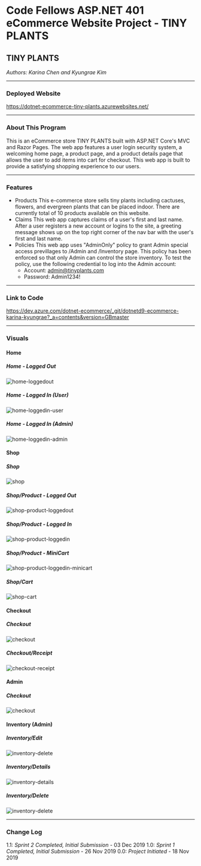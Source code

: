 # Code Fellows ASP.NET 401 eCommerce Website Project - TINY PLANTS

## TINY PLANTS
*Authors: Karina Chen and Kyungrae Kim*

---

### Deployed Website
https://dotnet-ecommerce-tiny-plants.azurewebsites.net/

---

### About This Program
This is an eCommerce store TINY PLANTS built with ASP.NET Core's MVC and Razor Pages. The web app features a user login security system, a welcoming home page, a product page, and a product details page that allows the user to add items into cart for checkout. This web app is built to provide a satisfying shopping experience to our users.

---

### Features
* Products
This e-commerce store sells tiny plants including cactuses, flowers, and evergreen plants that can be placed indoor. There are currently total of 10 products available on this website.
* Claims
This web app captures claims of a user's first and last name. After a user registers a new account or logins to the site, a greeting message shows up on the top right corner of the nav bar with the user's first and last name.
* Policies
This web app uses "AdminOnly" policy to grant Admin special access previllages to /Admin and /Inventory page. This policy has been enforced so that only Admin can control the store inventory. To test the policy, use the following credential to log into the Admin account:
    * Account: admin@tinyplants.com
    * Password: Admin1234!

---

### Link to Code
https://dev.azure.com/dotnet-ecommerce/_git/dotnetd9-ecommerce-karina-kyungrae?_a=contents&version=GBmaster

---

### Visuals
#### Home
##### Home - Logged Out
![home-loggedout](/captures/products.JPG)
##### Home - Logged In (User)
![home-loggedin-user](/captures/products.JPG)
##### Home - Logged In (Admin)
![home-loggedin-admin](/captures/products.JPG)

#### Shop
##### Shop
![shop](/captures/products.JPG)
##### Shop/Product - Logged Out
![shop-product-loggedout](/captures/products.JPG)
##### Shop/Product - Logged In
![shop-product-loggedin](/captures/products.JPG)
##### Shop/Product - MiniCart
![shop-product-loggedin-minicart](/captures/products.JPG)
##### Shop/Cart
![shop-cart](/captures/products.JPG)

#### Checkout
##### Checkout
![checkout](/captures/product-detail.JPG)
##### Checkout/Receipt
![checkout-receipt](/captures/register.JPG)

#### Admin
##### Checkout
![checkout](/captures/product-detail.JPG)

#### Inventory (Admin)
##### Inventory/Edit
![inventory-delete](/captures/product-detail.JPG)
##### Inventory/Details
![inventory-details](/captures/product-detail.JPG)
##### Inventory/Delete
![inventory-delete](/captures/product-detail.JPG)

---

### Change Log
1.1: *Sprint 2 Completed, Initial Submission* - 03 Dec 2019
1.0: *Sprint 1 Completed, Initial Submission* - 26 Nov 2019
0.0: *Project Initiated* - 18 Nov 2019